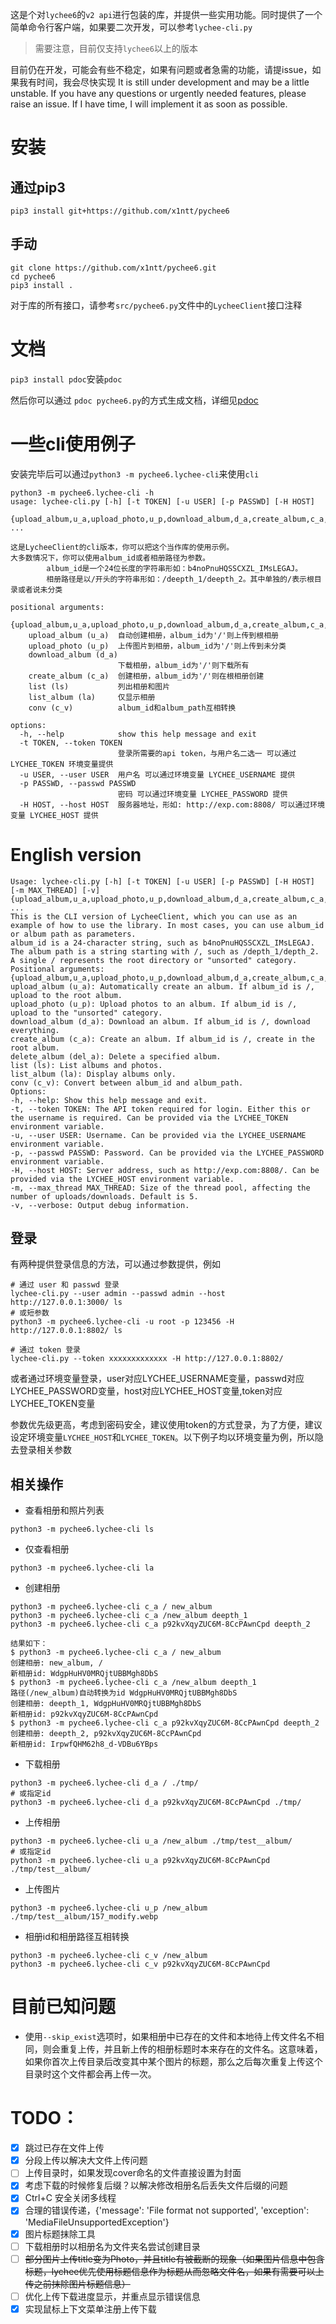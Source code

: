 
这是个对`lychee6`的`v2 api`进行包装的库，并提供一些实用功能。同时提供了一个简单命令行客户端，如果要二次开发，可以参考`lychee-cli.py`

> 需要注意，目前仅支持`lychee6`以上的版本

目前仍在开发，可能会有些不稳定，如果有问题或者急需的功能，请提issue，如果我有时间，我会尽快实现
It is still under development and may be a little unstable. If you have any questions or urgently needed features, please raise an issue. If I have time, I will implement it as soon as possible.

# 安装

## 通过pip3

```shell
pip3 install git+https://github.com/x1ntt/pychee6
```

## 手动

```shell
git clone https://github.com/x1ntt/pychee6.git
cd pychee6
pip3 install .
```

对于库的所有接口，请参考`src/pychee6.py`文件中的`LycheeClient`接口注释

# 文档

`pip3 install pdoc`安装`pdoc`

然后你可以通过 `pdoc pychee6.py`的方式生成文档，详细见[pdoc](https://pdoc.dev/docs/pdoc.html)

# 一些cli使用例子

安装完毕后可以通过`python3 -m pychee6.lychee-cli`来使用`cli`

```shell
python3 -m pychee6.lychee-cli -h
usage: lychee-cli.py [-h] [-t TOKEN] [-u USER] [-p PASSWD] [-H HOST]
                     {upload_album,u_a,upload_photo,u_p,download_album,d_a,create_album,c_a,list,ls,list_album,la,conv,c_v} ...

这是LycheeClient的cli版本，你可以把这个当作库的使用示例。
大多数情况下，你可以使用album_id或者相册路径为参数。
        album_id是一个24位长度的字符串形如：b4noPnuHQSSCXZL_IMsLEGAJ。
        相册路径是以/开头的字符串形如：/deepth_1/deepth_2。其中单独的/表示根目录或者说未分类

positional arguments:
  {upload_album,u_a,upload_photo,u_p,download_album,d_a,create_album,c_a,list,ls,list_album,la,conv,c_v}
    upload_album (u_a)  自动创建相册，album_id为'/'则上传到根相册
    upload_photo (u_p)  上传图片到相册，album_id为'/'则上传到未分类
    download_album (d_a)
                        下载相册，album_id为'/'则下载所有
    create_album (c_a)  创建相册，album_id为'/'则在根相册创建
    list (ls)           列出相册和图片
    list_album (la)     仅显示相册
    conv (c_v)          album_id和album_path互相转换

options:
  -h, --help            show this help message and exit
  -t TOKEN, --token TOKEN
                        登录所需要的api token，与用户名二选一 可以通过 LYCHEE_TOKEN 环境变量提供
  -u USER, --user USER  用户名 可以通过环境变量 LYCHEE_USERNAME 提供
  -p PASSWD, --passwd PASSWD
                        密码 可以通过环境变量 LYCHEE_PASSWORD 提供
  -H HOST, --host HOST  服务器地址，形如: http://exp.com:8808/ 可以通过环境变量 LYCHEE_HOST 提供
```
# English version
```shell
Usage: lychee-cli.py [-h] [-t TOKEN] [-u USER] [-p PASSWD] [-H HOST] [-m MAX_THREAD] [-v] {upload_album,u_a,upload_photo,u_p,download_album,d_a,create_album,c_a,delete_album,del_a,list,ls,list_album,la,conv,c_v} ...
This is the CLI version of LycheeClient, which you can use as an example of how to use the library. In most cases, you can use album_id or album path as parameters.
album_id is a 24-character string, such as b4noPnuHQSSCXZL_IMsLEGAJ.
The album path is a string starting with /, such as /depth_1/depth_2. A single / represents the root directory or "unsorted" category.
Positional arguments:
{upload_album,u_a,upload_photo,u_p,download_album,d_a,create_album,c_a,delete_album,del_a,list,ls,list_album,la,conv,c_v}
upload_album (u_a): Automatically create an album. If album_id is /, upload to the root album.
upload_photo (u_p): Upload photos to an album. If album_id is /, upload to the "unsorted" category.
download_album (d_a): Download an album. If album_id is /, download everything.
create_album (c_a): Create an album. If album_id is /, create in the root album.
delete_album (del_a): Delete a specified album.
list (ls): List albums and photos.
list_album (la): Display albums only.
conv (c_v): Convert between album_id and album_path.
Options:
-h, --help: Show this help message and exit.
-t, --token TOKEN: The API token required for login. Either this or the username is required. Can be provided via the LYCHEE_TOKEN environment variable.
-u, --user USER: Username. Can be provided via the LYCHEE_USERNAME environment variable.
-p, --passwd PASSWD: Password. Can be provided via the LYCHEE_PASSWORD environment variable.
-H, --host HOST: Server address, such as http://exp.com:8808/. Can be provided via the LYCHEE_HOST environment variable.
-m, --max_thread MAX_THREAD: Size of the thread pool, affecting the number of uploads/downloads. Default is 5.
-v, --verbose: Output debug information.
```

## 登录
有两种提供登录信息的方法，可以通过参数提供，例如
```shell
# 通过 user 和 passwd 登录
lychee-cli.py --user admin --passwd admin --host http://127.0.0.1:3000/ ls
# 或短参数
python3 -m pychee6.lychee-cli -u root -p 123456 -H http://127.0.0.1:8802/ ls

# 通过 token 登录
lychee-cli.py --token xxxxxxxxxxxxx -H http://127.0.0.1:8802/
```
或者通过环境变量登录，user对应LYCHEE_USERNAME变量，passwd对应LYCHEE_PASSWORD变量，host对应LYCHEE_HOST变量,token对应LYCHEE_TOKEN变量

参数优先级更高，考虑到密码安全，建议使用token的方式登录，为了方便，建议设定环境变量`LYCHEE_HOST`和`LYCHEE_TOKEN`。以下例子均以环境变量为例，所以隐去登录相关参数

## 相关操作

+ 查看相册和照片列表
```shell
python3 -m pychee6.lychee-cli ls
```

+ 仅查看相册
```shell
python3 -m pychee6.lychee-cli la
```

+ 创建相册
```shell
python3 -m pychee6.lychee-cli c_a / new_album
python3 -m pychee6.lychee-cli c_a /new_album deepth_1
python3 -m pychee6.lychee-cli c_a p92kvXqyZUC6M-8CcPAwnCpd deepth_2

结果如下：
$ python3 -m pychee6.lychee-cli c_a / new_album
创建相册: new_album, /
新相册id: WdgpHuHV0MRQjtUBBMgh8DbS
$ python3 -m pychee6.lychee-cli c_a /new_album deepth_1
路径(/new_album)自动转换为id WdgpHuHV0MRQjtUBBMgh8DbS
创建相册: deepth_1, WdgpHuHV0MRQjtUBBMgh8DbS
新相册id: p92kvXqyZUC6M-8CcPAwnCpd
$ python3 -m pychee6.lychee-cli c_a p92kvXqyZUC6M-8CcPAwnCpd deepth_2
创建相册: deepth_2, p92kvXqyZUC6M-8CcPAwnCpd
新相册id: IrpwfQHM62h8_d-VDBu6YBps
```

+ 下载相册
```shell
python3 -m pychee6.lychee-cli d_a / ./tmp/
# 或指定id
python3 -m pychee6.lychee-cli d_a p92kvXqyZUC6M-8CcPAwnCpd ./tmp/
```

+ 上传相册
```shell
python3 -m pychee6.lychee-cli u_a /new_album ./tmp/test__album/
# 或指定id
python3 -m pychee6.lychee-cli u_a p92kvXqyZUC6M-8CcPAwnCpd ./tmp/test__album/
```

+ 上传图片
```shell
python3 -m pychee6.lychee-cli u_p /new_album ./tmp/test__album/157_modify.webp
```

+ 相册id和相册路径互相转换
```shell
python3 -m pychee6.lychee-cli c_v /new_album 
python3 -m pychee6.lychee-cli c_v p92kvXqyZUC6M-8CcPAwnCpd
```


# 目前已知问题

+ 使用`--skip_exist`选项时，如果相册中已存在的文件和本地待上传文件名不相同，则会重复上传，并且新上传的相册标题时本来存在的文件名。这意味着，如果你首次上传目录后改变其中某个图片的标题，那么之后每次重复上传这个目录时这个文件都会再上传一次。

# TODO：

- [x] 跳过已存在文件上传
- [x] 分段上传以解决大文件上传问题
- [ ] 上传目录时，如果发现cover命名的文件直接设置为封面
- [x] 考虑下载的时候修复后缀？以解决修改相册名后丢失文件后缀的问题
- [x] Ctrl+C 安全关闭多线程
- [x] 合理的错误传递，{'message': 'File format not supported', 'exception': 'MediaFileUnsupportedException'}
- [x] 图片标题抹除工具
- [ ] 下载相册时以相册名为文件夹名尝试创建目录
- [ ] ~~部分图片上传title变为Photo，并且title有被截断的现象（如果图片信息中包含标题，lychee优先使用标题信息作为标题从而忽略文件名，如果有需要可以上传之前抹除图片标题信息）~~
- [ ] 优化上传下载进度显示，并重点显示错误信息
- [x] 实现鼠标上下文菜单注册上传下载